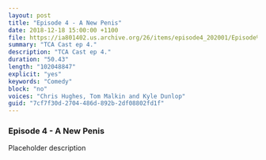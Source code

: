 ```yaml
---
layout: post
title: "Episode 4 - A New Penis"
date: 2018-12-18 15:00:00 +1100
file: https://ia801402.us.archive.org/26/items/episode4_202001/Episode%204.mp3
summary: "TCA Cast ep 4."
description: "TCA Cast ep 4."
duration: "50.43"
length: "102048847"
explicit: "yes"
keywords: "Comedy"
block: "no"
voices: "Chris Hughes, Tom Malkin and Kyle Dunlop"
guid: "7cf7f30d-2704-486d-892b-2df08802fd1f"
---
```


### Episode 4 - A New Penis

Placeholder description
